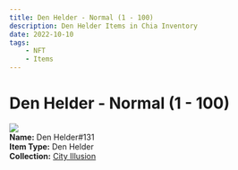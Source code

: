 ```yaml
---
title: Den Helder - Normal (1 - 100)
description: Den Helder Items in Chia Inventory
date: 2022-10-10
tags:
    - NFT
    - Items
---
```


# Den Helder - Normal (1 - 100)
<div class="item_thumbnail">
<img loading="lazy" src="https://v4glzcyf4wlngfjy6btbfdk5a5bcgiqus6l5drren4ndehcw6q.arweave.net/rwy8i_wXlltMVOPBmEo1dB0IjIhSXl9HGJG8aMhxW9I"><br/>
<div><strong>Name:</strong> Den Helder#131</div>
<div><strong>Item Type:</strong> Den Helder</div>
<div><strong>Collection:</strong> <a href="https://www.spacescan.io/xch/nft/collection/col1lend2dcn558km4wcwta4xnkfv3xpcmlp9kyt0m909emvfxechlyqdl5ndg">City Illusion</a></div>
</div>

